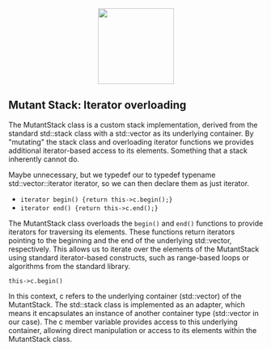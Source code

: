 <div align=center>
    <img src="https://cdn.jsdelivr.net/gh/devicons/devicon/icons/cplusplus/cplusplus-original.svg" width="150" height="150" />
</div>

## Mutant Stack: Iterator overloading

The MutantStack class is a custom stack implementation, derived from the standard std::stack class with a std::vector as its underlying container. By "mutating" the stack class and overloading iterator functions we provides additional iterator-based access to its elements. Something that a stack inherently cannot do.  

Maybe unnecessary, but we typedef our to typedef typename std::vector<T>::iterator iterator, so we can then declare them as just iterator.

* `iterator begin() {return this->c.begin();}`
* `iterator end() {return this->c.end();}`

The MutantStack class overloads the `begin()` and `end()` functions to provide iterators for traversing its elements.
These functions return iterators pointing to the beginning and the end of the underlying std::vector, respectively.
This allows us to iterate over the elements of the MutantStack using standard iterator-based constructs, such as range-based loops or algorithms from the standard library.

`this->c.begin()`

In this context, c refers to the underlying container (std::vector) of the MutantStack.
The std::stack class is implemented as an adapter, which means it encapsulates an instance of another container type (std::vector in our case).
The c member variable provides access to this underlying container, allowing direct manipulation or access to its elements within the MutantStack class.
